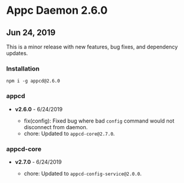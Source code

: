 # Appc Daemon 2.6.0

## Jun 24, 2019

This is a minor release with new features, bug fixes, and dependency updates.

### Installation

```
npm i -g appcd@2.6.0
```

### appcd

 * **v2.6.0** - 6/24/2019

   * fix(config): Fixed bug where bad `config` command would not disconnect from daemon.
   * chore: Updated to `appcd-core@2.7.0`.

### appcd-core

 * **v2.7.0** - 6/24/2019

   * chore: Updated to `appcd-config-service@2.0.0`.